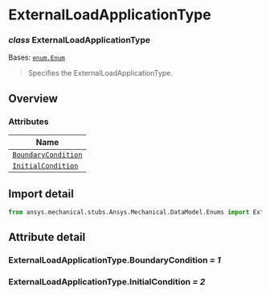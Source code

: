 # ExternalLoadApplicationType

<a id="ExternalLoadApplicationType"></a>

### *class* ExternalLoadApplicationType

Bases: [`enum.Enum`](https://docs.python.org/3/library/enum.html#enum.Enum)

> Specifies the ExternalLoadApplicationType.

> <!-- !! processed by numpydoc !! -->

<a id="overview"></a>

## Overview

### Attributes

| Name |
| ----------------------------------------------------------------------------------------------- |
| [`BoundaryCondition`](#ExternalLoadApplicationType.BoundaryCondition) |
| [`InitialCondition`](../../../ACT/Automation/Mechanical/InitialCondition.md#InitialCondition) |

<a id="import-detail"></a>

## Import detail

```python
from ansys.mechanical.stubs.Ansys.Mechanical.DataModel.Enums import ExternalLoadApplicationType
```

<a id="attribute-detail"></a>

## Attribute detail

<a id="ExternalLoadApplicationType.BoundaryCondition"></a>

### ExternalLoadApplicationType.BoundaryCondition *= 1*

<a id="ExternalLoadApplicationType.InitialCondition"></a>

### ExternalLoadApplicationType.InitialCondition *= 2*
